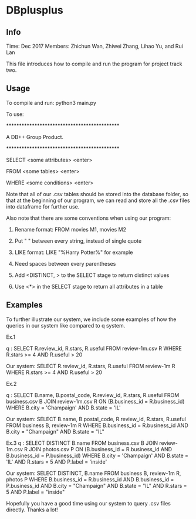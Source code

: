 # DBplusplus

## Info
Time: Dec 2017
Members: Zhichun Wan, Zhiwei Zhang, Lihao Yu, and Rui Lan 

This file introduces how to compile and run the program for project track two. 

## Usage 
To compile and run: python3 main.py

To use: 

\********************************************

A DB++ Group Product.

\********************************************

SELECT \<some attributes> \<enter>

FROM \<some tables> \<enter>

WHERE \<some conditions> \<enter>

Note that all of our .csv tables should be stored into the database folder, so 
that at the beginning of our program, we can read and store all the .csv files 
into dataframe for further use. 

Also note that there are some conventions when using our program: 

1. Rename format: 
FROM movies M1, movies M2

2. Put " " between every string, instead of single quote 

3. LIKE format:
LIKE "%Harry Potter%" for example

4. Need spaces between every parentheses

5. Add <DISTINCT, > to the SELECT stage to return distinct values 

6. Use <\*> in the SELECT stage to return all attributes in a table 

## Examples 
To further illustrate our system, we include some examples of how the queries in our system like compared to q system. 

Ex.1 

q : 
SELECT R.review_id, R.stars, R.useful FROM review-1m.csv R WHERE R.stars >= 4 AND R.useful > 20

Our system:
SELECT R.review_id, R.stars, R.useful 
FROM review-1m R
WHERE R.stars >= 4 AND R.useful > 20

Ex.2 

q : 
SELECT B.name, B.postal_code, R.review_id, R.stars, R.useful FROM business.csv B JOIN review-1m.csv R ON (B.business_id = R.business_id) WHERE B.city = 'Champaign' AND B.state = 'IL'

Our system: 
SELECT B.name, B.postal_code, R.review_id, R.stars, R.useful
FROM business B, review-1m R
WHERE B.business_id = R.business_id AND B.city = "Champaign" AND B.state = "IL"

Ex.3 
q : 
SELECT DISTINCT B.name FROM business.csv B JOIN review-1m.csv R JOIN photos.csv P ON (B.business_id = R.business_id AND B.business_id = P.business_id) WHERE B.city = 'Champaign' AND B.state = 'IL' AND R.stars = 5 AND P.label = 'inside'

Our system: 
SELECT DISTINCT, B.name
FROM business B, review-1m R, photos P 
WHERE B.business_id = R.business_id AND B.business_id = P.business_id AND B.city = "Champaign" AND B.state = "IL" AND R.stars = 5 AND P.label = "inside"

Hopefully you have a good time using our system to query .csv files directly. 
Thanks a lot!

